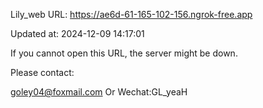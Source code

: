 Lily_web URL: https://ae6d-61-165-102-156.ngrok-free.app

Updated at: 2024-12-09 14:17:01

If you cannot open this URL, the server might be down.

Please contact: 

goley04@foxmail.com Or Wechat:GL_yeaH